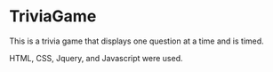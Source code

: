 # TriviaGame

This is a trivia game that displays one question at a time and is timed.

HTML, CSS, Jquery, and Javascript were used.

